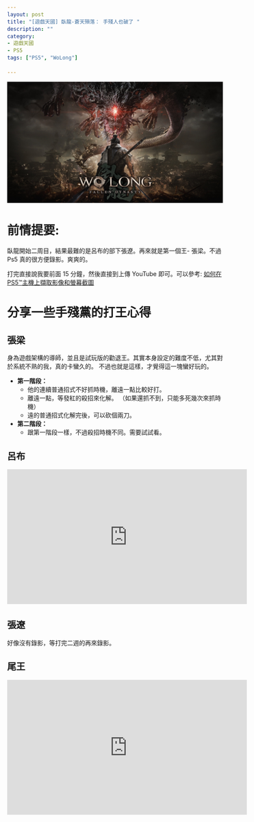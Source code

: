 ```yaml
---
layout: post
title: "[遊戲天國] 臥龍-蒼天殞落： 手殘人也破了 "
description: ""
category: 
- 遊戲天國
- PS5
tags: ["PS5", "WoLong"]

---
```




![歡慶首日登陸Game Pass！台灣微軟推出《臥龍：蒼天隕落》限量Xbox SS 主機超值組《Wo Long: Fallen Dynasty》 -  巴哈姆特](../images/2022/7e4a383db5c9793e9dbc5979c71kocp5.jpeg)




# 前情提要:

臥龍開始二周目，結果最難的是呂布的部下張遼。再來就是第一個王- 張梁。不過 Ps5 真的很方便錄影。爽爽的。

打完直接說我要前面 15 分鐘，然後直接到上傳 YouTube 即可。可以參考: [如何在PS5™主機上擷取影像和螢幕截圖](https://www.playstation.com/zh-hant-tw/support/games/capture-ps5-gameplay-screenshots/) 

# 分享一些手殘黨的打王心得

## 張梁

身為遊戲架構的導師，並且是試玩版的勸退王。其實本身設定的難度不低，尤其對於系統不熟的我，真的卡蠻久的。 不過也就是這樣，才覺得這一塊蠻好玩的。

- **第一階段：**
  - 他的連續普通招式不好抓時機，離遠一點比較好打。
  - 離遠一點，等發紅的殺招來化解。 （如果還抓不到，只能多死幾次來抓時機）
  - 遠的普通招式化解完後，可以砍個兩刀。
- **第二階段：**
  - 跟第一階段一樣，不過殺招時機不同。需要試試看。


## 呂布
<iframe width="560" height="315" src="https://www.youtube.com/embed/q4O465xVhxo" title="YouTube video player" frameborder="0" allow="accelerometer; autoplay; clipboard-write; encrypted-media; gyroscope; picture-in-picture; web-share" allowfullscreen></iframe>

## 張遼
好像沒有錄影，等打完二週的再來錄影。

## 尾王

<iframe width="560" height="315" src="https://www.youtube.com/embed/fBHUarRyD8k" title="YouTube video player" frameborder="0" allow="accelerometer; autoplay; clipboard-write; encrypted-media; gyroscope; picture-in-picture; web-share" allowfullscreen></iframe>



